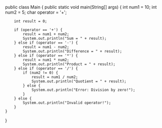 public class Main {
    public static void main(String[] args) {
        int num1 = 10;
        int num2 = 5;
        char operator = '+'; 

        int result = 0;

        if (operator == '+') {
            result = num1 + num2;
            System.out.println("Sum = " + result);
        } else if (operator == '-') {
            result = num1 - num2;
            System.out.println("Difference = " + result);
        } else if (operator == '*') {
            result = num1 * num2;
            System.out.println("Product = " + result);
        } else if (operator == '/') {
            if (num2 != 0) {
                result = num1 / num2;
                System.out.println("Quotient = " + result);
            } else {
                System.out.println("Error: Division by zero!");
            }
        } else {
            System.out.println("Invalid operator!");
        }
    }
}
